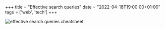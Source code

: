 +++
title = "Effective search queries"
date = "2022-04-18T19:00:00+01:00"
tags  = ['web', 'tech']
+++

![effective search queries cheatsheet](/posts/effective_search_queries.png)